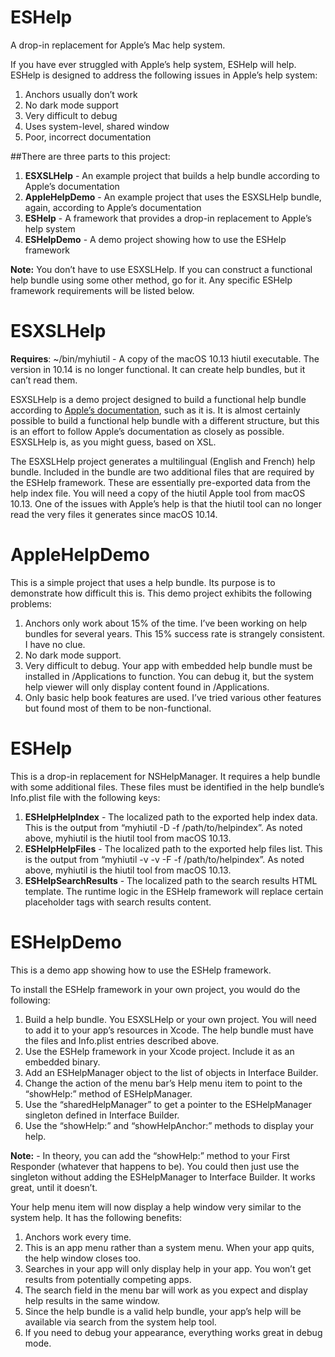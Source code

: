 # ESHelp
A drop-in replacement for Apple’s Mac help system. 

If you have ever struggled with Apple’s help system, ESHelp will help. ESHelp is designed to address the following issues in Apple’s help system:

1. Anchors usually don’t work
2. No dark mode support
3. Very difficult to debug
4. Uses system-level, shared window
5. Poor, incorrect documentation

##There are three parts to this project:
1. **ESXSLHelp** - An example project that builds a help bundle according to Apple’s documentation
2. **AppleHelpDemo** - An example project that uses the ESXSLHelp bundle, again, according to Apple’s documentation
3. **ESHelp** - A framework that provides a drop-in replacement to Apple’s help system
4. **ESHelpDemo** - A demo project showing how to use the ESHelp framework

**Note:** You don’t have to use ESXSLHelp. If you can construct a functional help bundle using some other method, go for it. Any specific ESHelp framework requirements will be listed below.

# ESXSLHelp
**Requires**: ~/bin/myhiutil - A copy of the macOS 10.13 hiutil executable. The version in 10.14 is no longer functional. It can create help bundles, but it can’t read them.

ESXSLHelp is a demo project designed to build a functional help bundle according to [Apple’s documentation](https://developer.apple.com/library/archive/documentation/Carbon/Conceptual/ProvidingUserAssitAppleHelp/user_help_intro/user_assistance_intro.html), such as it is. It is almost certainly possible to build a functional help bundle with a different structure, but this is an effort to follow Apple’s documentation as closely as possible. ESXSLHelp is, as you might guess, based on XSL. 

The ESXSLHelp project generates a multilingual (English and French) help bundle. Included in the bundle are two additional files that are required by the ESHelp framework. These are essentially pre-exported data from the help index file. You will need a copy of the hiutil Apple tool from macOS 10.13. One of the issues with Apple’s help is that the hiutil tool can no longer read the very files it generates since macOS 10.14.

# AppleHelpDemo
This is a simple project that uses a help bundle. Its purpose is to demonstrate how difficult this is. This demo project exhibits the following problems:

1. Anchors only work about 15% of the time. I’ve been working on help bundles for several years. This 15% success rate is strangely consistent. I have no clue.
2. No dark mode support. 
3. Very difficult to debug. Your app with embedded help bundle must be installed in /Applications to function. You can debug it, but the system help viewer will only display content found in /Applications.
4. Only basic help book features are used. I’ve tried various other features but found most of them to be non-functional.

# ESHelp
This is a drop-in replacement for NSHelpManager. It requires a help bundle with some additional files. These files must be identified in the help bundle’s Info.plist file with the following keys:

1. **ESHelpHelpIndex** - The localized path to the exported help index data. This is the output from “myhiutil -D -f /path/to/helpindex”. As noted above, myhiutil is the hiutil tool from macOS 10.13.
2. **ESHelpHelpFiles** - The localized path to the exported help files list. This is the output from “myhiutil -v -v -F -f /path/to/helpindex”. As noted above, myhiutil is the hiutil tool from macOS 10.13.
3. **ESHelpSearchResults** - The localized path to the search results HTML template. The runtime logic in the ESHelp framework will replace certain placeholder tags with search results content.

# ESHelpDemo
This is a demo app showing how to use the ESHelp framework.

To install the ESHelp framework in your own project, you would do the following:

1. Build a help bundle. You ESXSLHelp or your own project. You will need to add it to your app’s resources in Xcode. The help bundle must have the files and Info.plist entries described above.
2. Use the ESHelp framework in your Xcode project. Include it as an embedded binary. 
3. Add an ESHelpManager object to the list of objects in Interface Builder.
4. Change the action of the menu bar’s Help menu item to point to the “showHelp:” method of ESHelpManager.
5. Use the “sharedHelpManager” to get a pointer to the ESHelpManager singleton defined in Interface Builder.
6. Use the “showHelp:” and “showHelpAnchor:” methods to display your help.

**Note:** - In theory, you can add the “showHelp:” method to your First Responder (whatever that happens to be). You could then just use the singleton without adding the ESHelpManager to Interface Builder. It works great, until it doesn’t. 

Your help menu item will now display a help window very similar to the system help. It has the following benefits:

1. Anchors work every time.
2. This is an app menu rather than a system menu. When your app quits, the help window closes too.
3. Searches in your app will only display help in your app. You won’t get results from potentially competing apps.
4. The search field in the menu bar will work as you expect and display help results in the same window.
5. Since the help bundle is a valid help bundle, your app’s help will be available via search from the system help tool.
6. If you need to debug your appearance, everything works great in debug mode.
